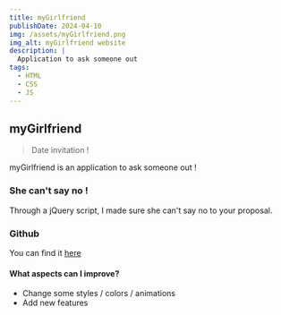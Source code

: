 ```yaml
---
title: myGirlfriend
publishDate: 2024-04-10
img: /assets/myGirlfriend.png
img_alt: myGirlfriend website
description: |
  Application to ask someone out
tags:
  - HTML
  - CSS
  - JS
---
```


## myGirlfriend

> Date invitation !

myGirlfriend is an application to ask someone out ! 


### She can't say no !

Through a jQuery script, I made sure she can't say no to your proposal.

### Github

You can find it <a href="https://github.com/xavmllt/myGirlfriend" target="_blank">here</a>

#### What aspects can I improve?

- Change some styles / colors / animations
- Add new features 

